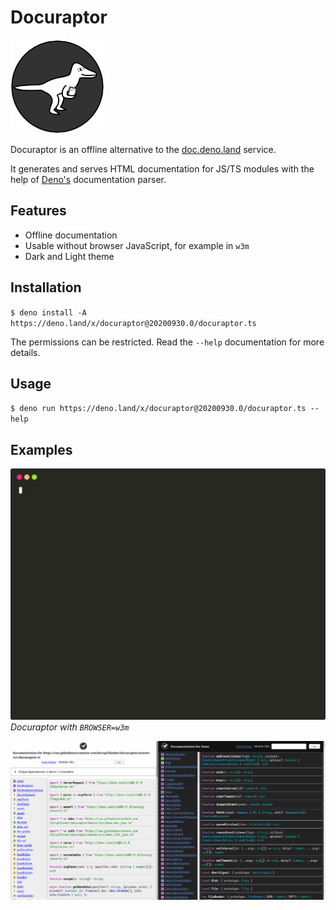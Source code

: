 # Docuraptor

<img src="./assets/logo.optimized.svg" alt="Docuraptor Logo" width=150 />

Docuraptor is an offline alternative to the [doc.deno.land](https://doc.deno.land) service.

It generates and serves HTML documentation for JS/TS modules with the help of [Deno's](https://deno.land) documentation parser.

## Features

- Offline documentation
- Usable without browser JavaScript, for example in `w3m`
- Dark and Light theme

## Installation

`$ deno install -A https://deno.land/x/docuraptor@20200930.0/docuraptor.ts`

The permissions can be restricted.
Read the `--help` documentation for more details.

## Usage

`$ deno run https://deno.land/x/docuraptor@20200930.0/docuraptor.ts --help`

## Examples

![Docuraptor in w3m screencast](./assets/demo.svg)
_Docuraptor with `BROWSER=w3m`_

![Docuraptor documentation screenshot](./assets/screenshot.png)
